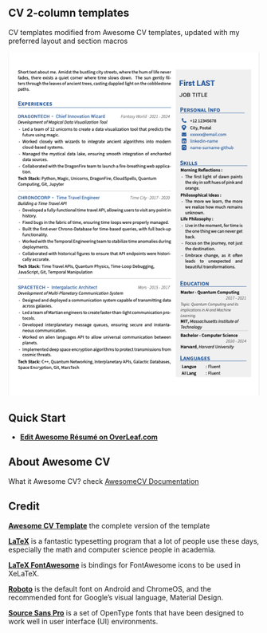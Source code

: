 ## CV 2-column templates

CV templates modified from Awesome CV templates, updated with my preferred layout and section macros

 [![resume](resume.png)](TwoColumnResume.pdf)



## Quick Start

* [**Edit Awesome Résumé on OverLeaf.com**](https://www.overleaf.com/latex/templates/awesome-cv/tvmzpvdjfqxp)

## About Awesome CV

What it Awesome CV? check  [AwesomeCV Documentation](https://github.com/posquit0/Awesome-CV)



## Credit

[**Awesome CV Template**](https://github.com/posquit0/Awesome-CV) the complete version of the template

[**LaTeX**](https://www.latex-project.org) is a fantastic typesetting program that a lot of people use these days, especially the math and computer science people in academia.

[**LaTeX FontAwesome**](https://github.com/furl/latex-fontawesome) is bindings for FontAwesome icons to be used in XeLaTeX.

[**Roboto**](https://github.com/google/roboto) is the default font on Android and ChromeOS, and the recommended font for Google’s visual language, Material Design.

[**Source Sans Pro**](https://github.com/adobe-fonts/source-sans-pro) is a set of OpenType fonts that have been designed to work well in user interface (UI) environments.

